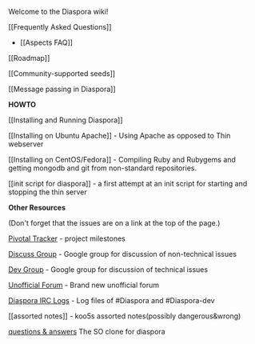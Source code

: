 Welcome to the Diaspora wiki!

[[Frequently Asked Questions]]
* [[Aspects FAQ]]

[[Roadmap]]

[[Community-supported seeds]]

[[Message passing in Diaspora]]

**HOWTO**

[[Installing and Running Diaspora]]

[[Installing on Ubuntu Apache]] - Using Apache as opposed to Thin webserver

[[Installing on CentOS/Fedora]] - Compiling Ruby and Rubygems and getting mongodb and git from non-standard repositories.

[[init script for diaspora]] - a first attempt at an init script for starting and stopping the thin server

**Other Resources**

(Don't forget that the issues are on a link at the top of the page.)

[Pivotal Tracker](https://www.pivotaltracker.com/projects/61641) - project milestones

[Discuss Group](http://groups.google.com/group/diaspora-discuss) - Google group for discussion of non-technical issues

[Dev Group](http://groups.google.com/group/diaspora-dev) - Google group for discussion of technical issues

[Unofficial Forum](http://forum.conni.ca/) - Brand new unofficial forum

[Diaspora IRC Logs](http://logs.9-to-5designs.com) - Log files of #Diaspora and #Diaspora-dev

[[assorted notes]] - koo5s assorted notes(possibly dangerous&wrong)

[questions & answers](http://diaspora.shapado.com/) The SO clone for diaspora